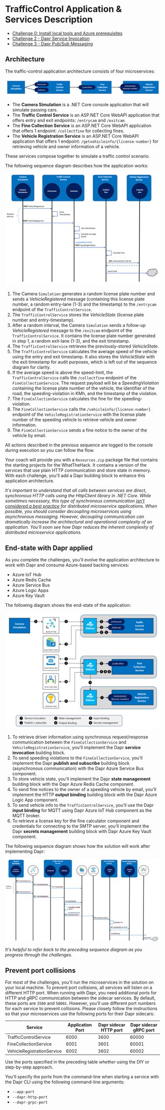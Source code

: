 # TrafficControl Application & Services Description

- [Challenge 0: Install local tools and Azure prerequisites](../Challenge-00.md)
- [Challenge 2 - Dapr Service Invocation](../Challenge-02.md)
- [Challenge 3 - Dapr Pub/Sub Messaging](../Challenge-03.md)

## Architecture

The traffic-control application architecture consists of four microservices:

![Services](../../images/services.png)

- The **Camera Simulation** is a .NET Core console application that will simulate passing cars.
- The **Traffic Control Service** is an ASP.NET Core WebAPI application that offers entry and exit endpoints: `/entrycam` and `/exitcam`.
- The **Fine Collection Service** is an ASP.NET Core WebAPI application that offers 1 endpoint: `/collectfine` for collecting fines.
- The **Vehicle Registration Service** is an ASP.NET Core WebAPI application that offers 1 endpoint: `/getvehicleinfo/{license-number}` for retrieving vehicle and owner information of a vehicle.

These services compose together to simulate a traffic control scenario.

The following sequence diagram describes how the application works:

<img src="../../images/sequence.png" alt="Sequence diagram" style="zoom:67%;" />

1. The Camera `Simulation` generates a random license plate number and sends a _VehicleRegistered_ message (containing this license plate number, a random entry-lane (1-3) and the timestamp) to the `/entrycam` endpoint of the `TrafficControlService`.
1. The `TrafficControlService` stores the _VehicleState_ (license plate number and entry-timestamp).
1. After a random interval, the Camera `Simulation` sends a follow-up _VehicleRegistered_ message to the `/exitcam` endpoint of the `TrafficControlService`. It contains the license plate number generated in step 1, a random exit-lane (1-3), and the exit timestamp.
1. The `TrafficControlService` retrieves the previously-stored _VehicleState_.
1. The `TrafficControlService` calculates the average speed of the vehicle using the entry and exit timestamp. It also stores the _VehicleState_ with the exit timestamp for audit purposes, which is left out of the sequence diagram for clarity.
1. If the average speed is above the speed-limit, the `TrafficControlService` calls the `/collectfine` endpoint of the `FineCollectionService`. The request payload will be a _SpeedingViolation_ containing the license plate number of the vehicle, the identifier of the road, the speeding-violation in KMh, and the timestamp of the violation.
1. The `FineCollectionService` calculates the fine for the speeding-violation.
1. The `FineCollectionService` calls the `/vehicleinfo/{license-number}` endpoint of the `VehicleRegistrationService` with the license plate number of the speeding vehicle to retrieve vehicle and owner information.
1. The `FineCollectionService` sends a fine notice to the owner of the vehicle by email.

All actions described in the previous sequence are logged to the console during execution so you can follow the flow.

Your coach will provide you with a `Resources.zip` package file that contains the starting projects for the WhatTheHack. It contains a version of the services that use plain HTTP communication and store state in memory. With each challenge, you'll add a Dapr building block to enhance this application architecture.

_It's important to understand that all calls between services are direct, synchronous HTTP calls using the HttpClient library in .NET Core. While sometimes necessary, this type of synchronous communication [isn't considered a best practice](https://docs.microsoft.com/dotnet/architecture/cloud-native/service-to-service-communication#requestresponse-messaging) for distributed microservice applications. When possible, you should consider decoupling microservices using asynchronous messaging. However, decoupling communication can dramatically increase the architectural and operational complexity of an application. You'll soon see how Dapr reduces the inherent complexity of distributed microservice applications._

## End-state with Dapr applied

As you complete the challenges, you'll evolve the application architecture to work with Dapr and consume Azure-based backing services:

- Azure IoT Hub
- Azure Redis Cache
- Azure Service Bus
- Azure Logic Apps
- Azure Key Vault

The following diagram shows the end-state of the application:

<img src="../../images/dapr-setup.png" alt="Dapr setup" style="zoom:67%;" />

1. To retrieve driver information using synchronous request/response communication between the `FineCollectionService` and `VehicleRegistrationService`, you'll implement the Dapr **service invocation** building block.
1. To send speeding violations to the `FineCollectionService`, you'll implement the Dapr **publish and subscribe** building block (asynchronous communication) with the Dapr Azure Service Bus component.
1. To store vehicle state, you'll implement the Dapr **state management** building block with the Dapr Azure Redis Cache component.
1. To send fine notices to the owner of a speeding vehicle by email, you'll implement the HTTP **output binding** building block with the Dapr Azure Logic App component.
1. To send vehicle info to the `TrafficControlService`, you'll use the Dapr **input binding** for MQTT using Dapr Azure IoT Hub component as the MQTT broker.
1. To retrieve a license key for the fine calculator component and credentials for connecting to the SMTP server, you'll implement the Dapr **secrets management** building block with Dapr Azure Key Vault component.

The following sequence diagram shows how the solution will work after implementing Dapr:

<img src="../../images/sequence-dapr.png" alt="Sequence diagram with Dapr" style="zoom:67%;" />

_It's helpful to refer back to the preceding sequence diagram as you progress through the challenges._

## Prevent port collisions

For most of the challenges, you'll run the microservices in the solution on your local machine. To prevent port collisions, all services will listen on a different HTTP port. When running with Dapr, you need additional ports for HTTP and gRPC communication between the sidecar services. By default, these ports are `3500` and `50001`. However, you'll use different port numbers for each service to prevent collisions. Please closely follow the instructions so that your microservices use the following ports for their Dapr sidecars:

| Service                    | Application Port | Dapr sidecar HTTP port | Dapr sidecar gRPC port |
| -------------------------- | ---------------- | ---------------------- | ---------------------- |
| TrafficControlService      | 6000             | 3600                   | 60000                  |
| FineCollectionService      | 6001             | 3601                   | 60001                  |
| VehicleRegistrationService | 6002             | 3602                   | 60002                  |

Use the ports specified in the preceding table _whether_ using the DIY or step-by-step approach.

You'll specify the ports from the command-line when starting a service with the Dapr CLI using the following command-line arguments:

- `--app-port`
- `--dapr-http-port`
- `--dapr-grpc-port`
